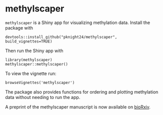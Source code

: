 # methylscaper

`methylscaper` is a Shiny app for visualizing methylation data. Install the package with 

```{r}
devtools::install_github("pknight24/methylscaper", build_vignettes=TRUE)
```

Then run the Shiny app with

```{r}
library(methylscaper)
methylscaper::methylscaper()
```

To view the vignette run:
```{r}
browseVignettes('methylscaper')
```

The package also provides functions for ordering and plotting methylation data without needing to run the app.

A preprint of the methylscaper manuscript is now available on [bioRxiv](https://www.biorxiv.org/content/10.1101/2020.11.13.382465v1).

